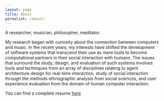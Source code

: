 ```yaml
---
layout: page
title: About
permalink: /about/
---
```



A researcher, musician, philosopher, meditator.

My research began with curiosity about the connection between computers and music. In the recent years, my interests have shifted the development of software systems that transcend their use as mere tools to become computational partners in their social interaction with humans. The issues that surround the study, design, and evaluation of such systems involves tools and techniques from an array of disciplines relating to agent architecture design for real-time interaction, study of social interaction through the methods ethnographic analysis from social sciences, and user experience evaluation from the domain of human computer interaction.


You can find a complete resume
[here](https://prashanthtr.github.io/resume)
